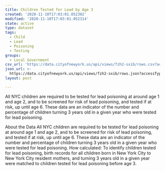 ```yaml
---
title: Children Tested for Lead by Age 3
created: '2020-11-10T17:03:01.052302'
modified: '2020-11-10T17:03:01.052314'
state: active
type: dataset
tags:
  - Child
  - Lead
  - Poisoning
  - Testing
groups:
  - Local Government
csv_url: 'https://data.cityofnewyork.us/api/views/fzh2-sxib/rows.csv?accessType=DOWNLOAD'
json_url: >-
  https://data.cityofnewyork.us/api/views/fzh2-sxib/rows.json?accessType=DOWNLOAD
layout: post

---
```

All NYC children are required to be tested for lead poisoning at around age 1 and age 2, and to be screened for risk of lead poisoning, and tested if at risk, up until age 6. These data are an indicator of the number and percentage of children turning 3 years old in a given year who were tested for lead poisoning.

About the Data
All NYC children are required to be tested for lead poisoning at around age 1 and age 2, and to be screened for risk of lead poisoning, and tested if at risk, up until age 6. These data are an indicator of the number and percentage of children turning 3 years old in a given year who were tested for lead poisoning. 
How calculated: To identify children tested for lead poisoning, birth records for all children born in New York City to New York City resident mothers, and turning 3 years old in a given year were matched to children tested for lead poisoning before age 3.
